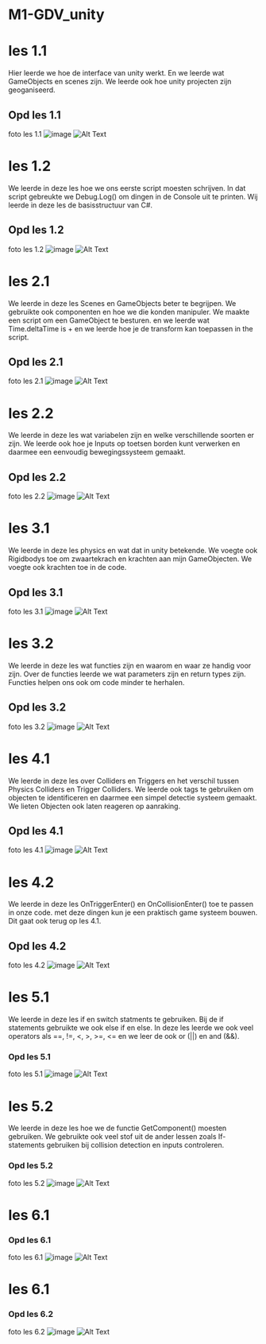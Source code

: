 # M1-GDV_unity
# les 1.1
Hier leerde we hoe de interface van unity werkt.
En we leerde wat GameObjects en scenes zijn.
We leerde ook hoe unity projecten zijn geoganiseerd.

## Opd les 1.1
foto les 1.1
![image]()
![Alt Text]()

# les 1.2
We leerde in deze les hoe we ons eerste script moesten schrijven.
In dat script gebreukte we Debug.Log() om dingen in de Console uit te printen.
Wij leerde in deze les de basisstructuur van C#.

## Opd les 1.2
foto les 1.2
![image]()
![Alt Text]()

# les 2.1
We leerde in deze les Scenes en GameObjects beter te begrijpen.
We gebruikte ook componenten en hoe we die konden manipuler.
We maakte een script om een GameObject te besturen.
en we leerde wat Time.deltaTime is + en we leerde hoe je de transform kan toepassen in the script.

## Opd les 2.1
foto les 2.1
![image]()
![Alt Text]()

# les 2.2
We leerde in deze les wat variabelen zijn en welke verschillende soorten er zijn.
We leerde ook hoe je Inputs op toetsen borden kunt verwerken en daarmee een eenvoudig bewegingssysteem gemaakt.

## Opd les 2.2
foto les 2.2
![image]()
![Alt Text]()

# les 3.1
We leerde in deze les physics en wat dat in unity betekende.
We voegte ook Rigidbodys toe om zwaartekrach en krachten aan mijn GameObjecten.
We voegte ook krachten toe in de code.

## Opd les 3.1
foto les 3.1
![image]()
![Alt Text]()

# les 3.2
We leerde in deze les wat functies zijn en waarom en waar ze handig voor zijn.
Over de functies leerde we wat parameters zijn en return types zijn.
Functies helpen ons ook om code minder te herhalen.

## Opd les 3.2
foto les 3.2
![image]()
![Alt Text]()

# les 4.1
We leerde in deze les over Colliders en Triggers en het verschil tussen Physics Colliders en Trigger Colliders.
We leerde ook tags te gebruiken om objecten te identificeren en daarmee een simpel detectie systeem gemaakt.
We lieten Objecten ook laten reageren op aanraking.

## Opd les 4.1
foto les 4.1
![image]()
![Alt Text]()

# les 4.2
We leerde in deze les OnTriggerEnter() en OnCollisionEnter() toe te passen in onze code.
met deze dingen kun je een praktisch game systeem bouwen.
Dit gaat ook terug op les 4.1.

## Opd les 4.2
foto les 4.2
![image]()
![Alt Text]()

# les 5.1
We leerde in deze les if en switch statments te gebruiken.
Bij de if statements gebruikte we ook else if en else.
In deze les leerde we ook veel operators als ==, !=, <, >, >=, <= en we leer de ook or (||) en and (&&).

### Opd les 5.1
foto les 5.1
![image]()
![Alt Text]()

# les 5.2
We leerde in deze les hoe we de functie GetComponent<Type>() moesten gebruiken.
We gebruikte ook veel stof uit de ander lessen zoals If-statements gebruiken bij collision detection en inputs controleren.

### Opd les 5.2
foto les 5.2
![image]()
![Alt Text]()

# les 6.1

### Opd les 6.1
foto les 6.1
![image]()
![Alt Text]()

# les 6.1

### Opd les 6.2
foto les 6.2
![image]()
![Alt Text]()
